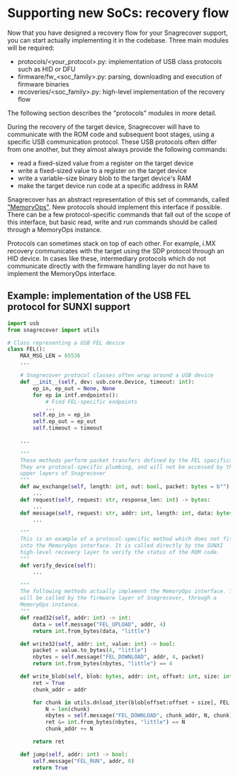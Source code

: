 # Supporting new SoCs: recovery flow

Now that you have designed a recovery flow for your Snagrecover support, you can
start actually implementing it in the codebase. Three main modules will be
required:

 * protocols/<your_protocol>.py: implementation of USB class protocols such as HID or DFU
 * firmware/fw_<soc_family>.py: parsing, downloading and execution of firmware binaries
 * recoveries/<soc\_family>.py: high-level implementation of the recovery flow

The following section describes the "protocols" modules in more detail.

During the recovery of the target device, Snagrecover will have to communicate
with the ROM code and subsequent boot stages, using a specific USB
communication protocol. These USB protocols often differ from one another, but
they almost always provide the following commands:

 * read a fixed-sized value from a register on the target device
 * write a fixed-sized value to a register on the target device
 * write a variable-size binary blob to the target device's RAM
 * make the target device run code at a specific address in RAM

Snagrecover has an abstract representation of this set of commands, called
["MemoryOps"](../../src/snagrecover/protocols/memory_ops.py). New protocols
should implement this interface if possible. There can be a few
protocol-specific commands that fall out of the scope of this interface, but
basic read, write and run commands should be called through a MemoryOps
instance.

Protocols can sometimes stack on top of each other. For example, i.MX recovery
communicates with the target using the SDP protocol through an HID device. In
cases like these, intermediary protocols which do not communicate directly with
the firmware handling layer do not have to implement the MemoryOps interface.

## Example: implementation of the USB FEL protocol for SUNXI support

```python
import usb
from snagrecover import utils

# Class representing a USB FEL device
class FEL():
	MAX_MSG_LEN = 65536
	...

	# Snagrecover protocol classes often wrap around a USB device
	def __init__(self, dev: usb.core.Device, timeout: int):
		ep_in, ep_out = None, None
		for ep in intf.endpoints():
			# Find FEL-specific endpoints
			...
		self.ep_in = ep_in
		self.ep_out = ep_out
		self.timeout = timeout

	...

	"""
	These methods perform packet transfers defined by the FEL specification.
	They are protocol-specific plumbing, and will not be accessed by the
	upper layers of Snagrecover
	"""
	def aw_exchange(self, length: int, out: bool, packet: bytes = b"") -> bytes:
		...
	def request(self, request: str, response_len: int) -> bytes:
		...
	def message(self, request: str, addr: int, length: int, data: bytes = b"") -> bytes:
		...

	"""
	This is an example of a protocol-specific method which does not fit
	into the MemoryOps interface. It is called directly by the SUNXI
	high-level recovery layer to verify the status of the ROM code.
	"""
	def verify_device(self):
		...

	"""
	The following methods actually implement the MemoryOps interface. They
	will be called by the firmware layer of Snagrecover, through a
	MemoryOps instance.
	"""
	def read32(self, addr: int) -> int:
		data = self.message("FEL_UPLOAD", addr, 4)
		return int.from_bytes(data, "little")

	def write32(self, addr: int, value: int) -> bool:
		packet = value.to_bytes(4, "little")
		nbytes = self.message("FEL_DOWNLOAD", addr, 4, packet)
		return int.from_bytes(nbytes, "little") == 4

	def write_blob(self, blob: bytes, addr: int, offset: int, size: int) ->bool:
		ret = True
		chunk_addr = addr

		for chunk in utils.dnload_iter(blob[offset:offset + size], FEL.MAX_MSG_LEN):
			N = len(chunk)
			nbytes = self.message("FEL_DOWNLOAD", chunk_addr, N, chunk)
			ret &= int.from_bytes(nbytes, "little") == N
			chunk_addr += N

		return ret

	def jump(self, addr: int) -> bool:
		self.message("FEL_RUN", addr, 0)
		return True

```

